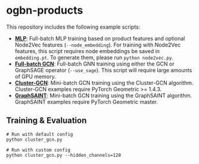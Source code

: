 # ogbn-products

This repository includes the following example scripts:

* **[MLP](https://github.com/snap-stanford/ogb/blob/master/examples/nodeproppred/products/mlp.py)**: Full-batch MLP training based on product features and optional Node2Vec features (`--node_embedding`). For training with Node2Vec features, this script requires node embeddings be saved in `embedding.pt`. To generate them, please run `python node2vec.py`.
* **[Full-batch GCN](https://github.com/snap-stanford/ogb/blob/master/examples/nodeproppred/products/full_batch.py)**: Full-batch GNN training using either the GCN or GraphSAGE operator (`--use_sage`). This script will require large amounts of GPU memory.
* **[Cluster-GCN](https://github.com/snap-stanford/ogb/blob/master/examples/nodeproppred/products/cluster_gcn.py)**: Mini-batch GCN training using the Cluster-GCN algorithm. Cluster-GCN examples require PyTorch Geometric >= 1.4.3.
* **[GraphSAINT](https://github.com/snap-stanford/ogb/blob/master/examples/nodeproppred/products/graph_saint.py)**: Mini-batch GCN training using the GraphSAINT algorithm. GraphSAINT examples require PyTorch Geometric master.

## Training & Evaluation

```
# Run with default config
python cluster_gcn.py

# Run with custom config
python cluster_gcn.py --hidden_channels=128
```
